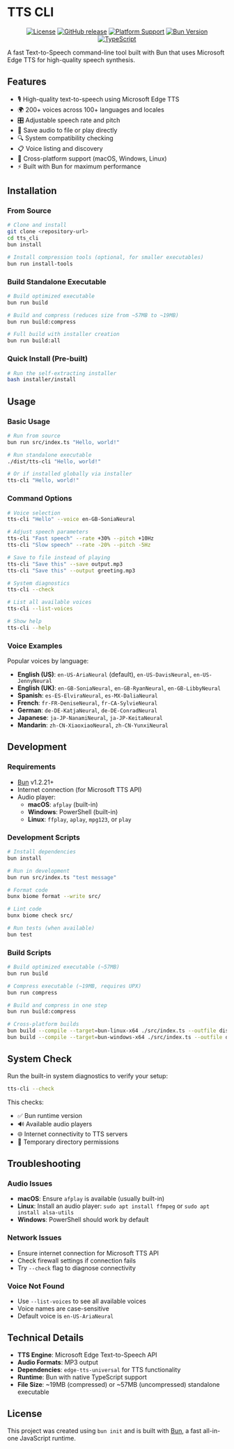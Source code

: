 # TTS CLI

<!-- Badges -->
<div align="center">

[![License](https://img.shields.io/github/license/phyter1/tts-cli)](LICENSE)
[![GitHub release](https://img.shields.io/github/release/phyter1/tts-cli.svg)](https://github.com/phyter1/tts-cli/releases)
[![Platform Support](https://img.shields.io/badge/platform-macOS%20%7C%20Linux%20%7C%20Windows-blue)](https://github.com/phyter1/tts-cli/releases)
[![Bun Version](https://img.shields.io/badge/bun-%E2%89%A51.2.21-f472b6)](https://bun.sh)
[![TypeScript](https://img.shields.io/badge/TypeScript-5.0%2B-blue)](https://www.typescriptlang.org/)

</div>

A fast Text-to-Speech command-line tool built with Bun that uses Microsoft Edge TTS for high-quality speech synthesis.

## Features

- 🎙️ High-quality text-to-speech using Microsoft Edge TTS
- 🌍 200+ voices across 100+ languages and locales
- 🎛️ Adjustable speech rate and pitch
- 💾 Save audio to file or play directly
- 🔍 System compatibility checking
- 📋 Voice listing and discovery
- 🚀 Cross-platform support (macOS, Windows, Linux)
- ⚡ Built with Bun for maximum performance

## Installation

### From Source

```bash
# Clone and install
git clone <repository-url>
cd tts_cli
bun install

# Install compression tools (optional, for smaller executables)
bun run install-tools
```

### Build Standalone Executable

```bash
# Build optimized executable
bun run build

# Build and compress (reduces size from ~57MB to ~19MB)
bun run build:compress

# Full build with installer creation
bun run build:all
```

### Quick Install (Pre-built)

```bash
# Run the self-extracting installer
bash installer/install
```

## Usage

### Basic Usage

```bash
# Run from source
bun run src/index.ts "Hello, world!"

# Run standalone executable
./dist/tts-cli "Hello, world!"

# Or if installed globally via installer
tts-cli "Hello, world!"
```

### Command Options

```bash
# Voice selection
tts-cli "Hello" --voice en-GB-SoniaNeural

# Adjust speech parameters
tts-cli "Fast speech" --rate +30% --pitch +10Hz
tts-cli "Slow speech" --rate -20% --pitch -5Hz

# Save to file instead of playing
tts-cli "Save this" --save output.mp3
tts-cli "Save this" --output greeting.mp3

# System diagnostics
tts-cli --check

# List all available voices
tts-cli --list-voices

# Show help
tts-cli --help
```

### Voice Examples

Popular voices by language:
- **English (US)**: `en-US-AriaNeural` (default), `en-US-DavisNeural`, `en-US-JennyNeural`
- **English (UK)**: `en-GB-SoniaNeural`, `en-GB-RyanNeural`, `en-GB-LibbyNeural`
- **Spanish**: `es-ES-ElviraNeural`, `es-MX-DaliaNeural`
- **French**: `fr-FR-DeniseNeural`, `fr-CA-SylvieNeural`
- **German**: `de-DE-KatjaNeural`, `de-DE-ConradNeural`
- **Japanese**: `ja-JP-NanamiNeural`, `ja-JP-KeitaNeural`
- **Mandarin**: `zh-CN-XiaoxiaoNeural`, `zh-CN-YunxiNeural`

## Development

### Requirements

- [Bun](https://bun.sh) v1.2.21+
- Internet connection (for Microsoft TTS API)
- Audio player:
  - **macOS**: `afplay` (built-in)
  - **Windows**: PowerShell (built-in)
  - **Linux**: `ffplay`, `aplay`, `mpg123`, or `play`

### Development Scripts

```bash
# Install dependencies
bun install

# Run in development
bun run src/index.ts "test message"

# Format code
bunx biome format --write src/

# Lint code
bunx biome check src/

# Run tests (when available)
bun test
```

### Build Scripts

```bash
# Build optimized executable (~57MB)
bun run build

# Compress executable (~19MB, requires UPX)
bun run compress

# Build and compress in one step
bun run build:compress

# Cross-platform builds
bun build --compile --target=bun-linux-x64 ./src/index.ts --outfile dist/tts-cli-linux
bun build --compile --target=bun-windows-x64 ./src/index.ts --outfile dist/tts-cli.exe
```

## System Check

Run the built-in system diagnostics to verify your setup:

```bash
tts-cli --check
```

This checks:
- ✅ Bun runtime version
- 🔊 Available audio players
- 🌐 Internet connectivity to TTS servers
- 💾 Temporary directory permissions

## Troubleshooting

### Audio Issues
- **macOS**: Ensure `afplay` is available (usually built-in)
- **Linux**: Install an audio player: `sudo apt install ffmpeg` or `sudo apt install alsa-utils`
- **Windows**: PowerShell should work by default

### Network Issues
- Ensure internet connection for Microsoft TTS API
- Check firewall settings if connection fails
- Try `--check` flag to diagnose connectivity

### Voice Not Found
- Use `--list-voices` to see all available voices
- Voice names are case-sensitive
- Default voice is `en-US-AriaNeural`

## Technical Details

- **TTS Engine**: Microsoft Edge Text-to-Speech API
- **Audio Formats**: MP3 output
- **Dependencies**: `edge-tts-universal` for TTS functionality
- **Runtime**: Bun with native TypeScript support
- **File Size**: ~19MB (compressed) or ~57MB (uncompressed) standalone executable

## License

This project was created using `bun init` and is built with [Bun](https://bun.sh), a fast all-in-one JavaScript runtime.
